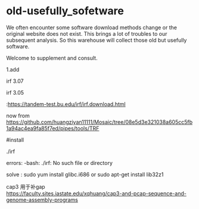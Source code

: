 # old-usefully_sofetware
We often encounter some software download methods change or the original website does not exist. This brings a lot of troubles to our subsequent analysis. So this warehouse will collect those old but usefully software. 

Welcome to supplement and consult.

1.add

irf 3.07

irf 3.05

:https://tandem-test.bu.edu/irf/irf.download.html

now from https://github.com/huangziyan11111/Mosaic/tree/08e5d3e321038a605cc5fb1a94ac4ea9fa85f7ed/pipes/tools/TRF

#install

./irf

errors:  -bash: ./irf: No such file or directory

solve :  sudo yum install glibc.i686  or sudo apt-get install lib32z1



cap3  用于补gap  
https://faculty.sites.iastate.edu/xqhuang/cap3-and-pcap-sequence-and-genome-assembly-programs

